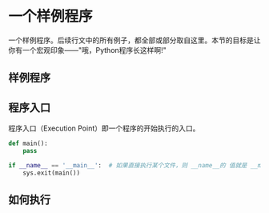 # 一个样例程序

一个样例程序。后续行文中的所有例子，都全部或部分取自这里。本节的目标是让你有一个宏观印象——"哦，Python程序长这样啊!"

## 样例程序



## 程序入口

程序入口（Execution Point）即一个程序的开始执行的入口。

```python
def main():
    pass

if __name__ == '__main__':  # 如果直接执行某个文件，则 __name__的 值就是 __main__，可以认为就是 Python 的"程序入口"
    sys.exit(main())
```

## 如何执行


